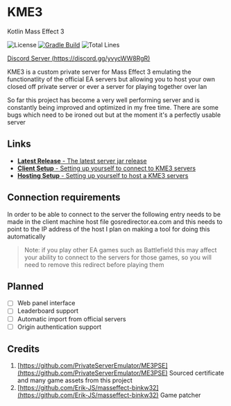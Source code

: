 # KME3

Kotlin Mass Effect 3

![License](https://img.shields.io/github/license/jacobtread/KME3?style=for-the-badge)
[![Gradle Build](https://img.shields.io/github/workflow/status/jacobtread/KME3/gradle-build?style=for-the-badge)](https://github.com/jacobtread/KME3/actions/workflows/gradle.yml)
![Total Lines](https://img.shields.io/tokei/lines/github/jacobtread/KME3?style=for-the-badge)

[Discord Server (https://discord.gg/yvycWW8RgR)](https://discord.gg/yvycWW8RgR)

KME3 is a custom private server for Mass Effect 3 emulating the functionatlity of the official EA servers
but allowing you to host your own closed off private server or ever a server for playing together over lan

So far this project has become a very well performing server and is constantly being improved and optimized in my free time.
There are some bugs which need to be ironed out but at the moment it's a perfectly usable server

## Links
- [**Latest Release** - The latest server jar release](https://github.com/jacobtread/KME3/releases/latest) 
- [**Client Setup** - Setting up yourself to connect to KME3 servers](docs/SETUP_CLIENT.md)
- [**Hosting Setup** - Setting up yourself to host a KME3 servers](docs/SETUP_HOSTER.md)

## Connection requirements

In order to be able to connect to the server the following entry needs to be made in the client machine host file
gosredirector.ea.com and this needs to point to the IP address of the host
I plan on making a tool for doing this automatically

> Note: if you play other EA games such as Battlefield this may affect your ability to connect
> to the servers for those games, so you will need to remove this redirect before playing them

## Planned

- [ ] Web panel interface
- [ ] Leaderboard support
- [ ] Automatic import from official servers
- [ ] Origin authentication support 

## Credits

1. [https://github.com/PrivateServerEmulator/ME3PSE](https://github.com/PrivateServerEmulator/ME3PSE) Sourced certificate and many game assets from this project
2. [https://github.com/Erik-JS/masseffect-binkw32](https://github.com/Erik-JS/masseffect-binkw32) Game patcher
